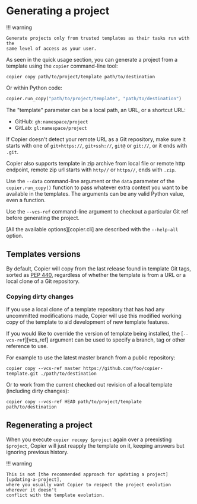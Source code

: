 # Generating a project

!!! warning

    Generate projects only from trusted templates as their tasks run with the
    same level of access as your user.

As seen in the quick usage section, you can generate a project from a template using the
`copier` command-line tool:

```shell
copier copy path/to/project/template path/to/destination
```

Or within Python code:

```python
copier.run_copy("path/to/project/template", "path/to/destination")
```

The "template" parameter can be a local path, an URL, or a shortcut URL:

-   GitHub: `gh:namespace/project`
-   GitLab: `gl:namespace/project`

If Copier doesn't detect your remote URL as a Git repository, make sure it starts with
one of `git+https://`, `git+ssh://`, `git@` or `git://`, or it ends with `.git`.

Copier also supports template in zip archive from local file or remote http endpoint, remote zip url starts with `http//` or `https//`, ends with `.zip`.

Use the `--data` command-line argument or the `data` parameter of the
`copier.run_copy()` function to pass whatever extra context you want to be available in
the templates. The arguments can be any valid Python value, even a function.

Use the `--vcs-ref` command-line argument to checkout a particular Git ref before
generating the project.

[All the available options][copier.cli] are described with the `--help-all` option.

## Templates versions

By default, Copier will copy from the last release found in template Git tags, sorted as
[PEP 440](https://peps.python.org/pep-0440/), regardless of whether the template is from
a URL or a local clone of a Git repository.

### Copying dirty changes

If you use a local clone of a template repository that has had any uncommitted
modifications made, Copier will use this modified working copy of the template to aid
development of new template features.

If you would like to override the version of template being installed, the
[`--vcs-ref`][vcs_ref] argument can be used to specify a branch, tag or other reference
to use.

For example to use the latest master branch from a public repository:

```shell
copier copy --vcs-ref master https://github.com/foo/copier-template.git ./path/to/destination
```

Or to work from the current checked out revision of a local template (including dirty
changes):

```shell
copier copy --vcs-ref HEAD path/to/project/template path/to/destination
```

## Regenerating a project

When you execute `copier recopy $project` again over a preexisting `$project`, Copier
will just reapply the template on it, keeping answers but ignoring previous history.

!!! warning

    This is not [the recommended approach for updating a project][updating-a-project],
    where you usually want Copier to respect the project evolution wherever it doesn't
    conflict with the template evolution.
